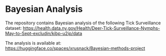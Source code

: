 # Bayesian Analysis
The repository contains Bayesian analysis of the following Tick Surveillance dataset: https://health.data.ny.gov/Health/Deer-Tick-Surveillance-Nymphs-May-to-Sept-excludin/kibp-u2ip/data 

The analysis is available at: https://huggingface.co/spaces/xrusnack/Bayesian-methods-project
